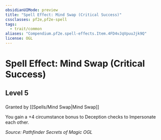 ```yaml
---
obsidianUIMode: preview
title: "Spell Effect: Mind Swap (Critical Success)"
cssclasses: pf2e,pf2e-spell
tags:
  - trait/common
aliases: "Compendium.pf2e.spell-effects.Item.4FD4vJqVpuuJjk9Q"
license: OGL
---
```

# Spell Effect: Mind Swap (Critical Success)
## Level 5
### 






Granted by [[Spells/Mind Swap|Mind Swap]]

You gain a +4 circumstance bonus to Deception checks to Impersonate each other.

*Source: Pathfinder Secrets of Magic*
*OGL*